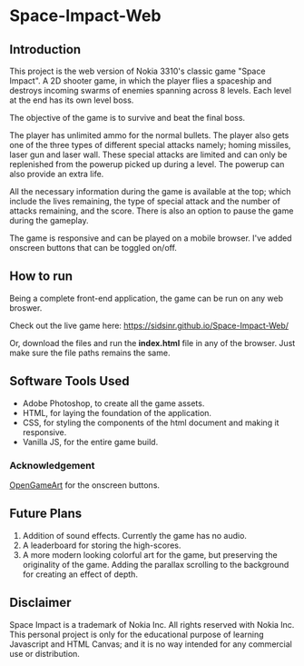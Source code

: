 # Space-Impact-Web
## Introduction
This project is the web version of Nokia 3310's classic game "Space Impact". A 2D shooter game, in which the player flies a spaceship and destroys incoming swarms of enemies spanning across 8 levels. Each level at the end has its own level boss. 

The objective of the game is to survive and beat the final boss. 

The player has unlimited ammo for the normal bullets. The player also gets one of the three types of different special attacks namely; homing missiles, laser gun and laser wall. These special attacks are limited and can only be replenished from the powerup picked up during a level. The powerup can also provide an extra life.

All the necessary information during the game is available at the top; which include the lives remaining, the type of special attack and the number of attacks remaining, and the score. 
There is also an option to pause the game during the gameplay.

The game is responsive and can be played on a mobile browser. I've added onscreen buttons that can be toggled on/off.

## How to run
Being a complete front-end application, the game can be run on any web broswer.

Check out the live game here: https://sidsinr.github.io/Space-Impact-Web/

Or, download the files and run the **index.html** file in any of the browser. Just make sure the file paths remains the same.

## Software Tools Used
- Adobe Photoshop, to create all the game assets.
- HTML, for laying the foundation of the application.
- CSS, for styling the components of the html document and making it responsive.
- Vanilla JS, for the entire game build.

### Acknowledgement
[OpenGameArt](https://opengameart.org) for the onscreen buttons.

## Future Plans
1. Addition of sound effects. Currently the game has no audio.
2. A leaderboard for storing the high-scores.
3. A more modern looking colorful art for the game, but preserving the originality of the game. Adding the parallax scrolling to the background for creating an effect of depth.

## Disclaimer
Space Impact is a trademark of Nokia Inc. All rights reserved with Nokia Inc. This personal project is only for the educational purpose of learning Javascript and HTML Canvas; and it is no way intended for any commercial use or distribution.
